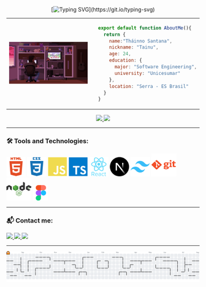 <div align="center" >

[![Typing SVG](https://readme-typing-svg.demolab.com?font=Fira+Code&size=30&pause=1000&width=780&lines=Hello+World%2C+I'm+Tainu%2C+frontend+developer!)](https://git.io/typing-svg)

</div>

<table align="center" border="0" cellspacing="0" cellpadding="0">
  <tr>
    <td style="border: 0;">
      <img width="450" src="tainu.gif" />
    </td>
    <td style="border: 0; vertical-align: top; padding-left: 20px;">

```js
export default function AboutMe(){
  return {
    name:"Tháinno Santana",
    nickname: "Tainu",
    age: 24,
    education: {
      major: "Software Engineering",
      university: "Unicesumar"
    },
    location: "Serra - ES Brasil"
  }
}

```
  </td>
  </tr>
</table>

<div align="center">
  <a href="https://github.com/Thainno">
    <img height="180px" src="https://github-readme-stats.vercel.app/api?username=Thainno&show_icons=true&theme=highcontrast&include_all_commits=true&count_private=true"/>
    <img height="180px" src="https://github-readme-stats.vercel.app/api/top-langs/?username=Thainno&layout=compact&langs_count=7&theme=highcontrast"/>
  </a>
</div>

---

### 🛠️ Tools and Technologies:

<div>
  <img title="HTML5" height="50" width="50" src="https://raw.githubusercontent.com/devicons/devicon/master/icons/html5/html5-plain-wordmark.svg"/>
  <img title="CSS3" height="50" width="50" src="https://raw.githubusercontent.com/devicons/devicon/master/icons/css3/css3-plain-wordmark.svg"/>
  <img title="JavaScript" height="50" width="50" src="https://raw.githubusercontent.com/devicons/devicon/master/icons/javascript/javascript-plain.svg"/>
  <img title="TypeScript" height="50" width="50" src="https://raw.githubusercontent.com/devicons/devicon/master/icons/typescript/typescript-plain.svg"/>
  <img title="React.js" height="50" width="50" src="https://raw.githubusercontent.com/devicons/devicon/master/icons/react/react-original-wordmark.svg"/>
  <img title="Next.js" height="50" width="50" src="https://raw.githubusercontent.com/devicons/devicon/master/icons/nextjs/nextjs-original.svg"/>
  <img title="Tailwind CSS" height="50" width="50" src="https://raw.githubusercontent.com/devicons/devicon/master/icons/tailwindcss/tailwindcss-original.svg"/>
  <img title="Git" height="60" width="65" src="https://raw.githubusercontent.com/devicons/devicon/master/icons/git/git-plain-wordmark.svg"/>
  <img title="Node.js" height="60" width="65" src="https://raw.githubusercontent.com/devicons/devicon/master/icons/nodejs/nodejs-original-wordmark.svg"/>
  <img title="Figma" height="40" width="40" src="https://raw.githubusercontent.com/devicons/devicon/master/icons/figma/figma-original.svg"/>
</div>

---

### 📬 Contact me:

<div>
  <a href="https://www.instagram.com/thainno.santana/" target="_blank">
    <img src="https://img.shields.io/badge/Instagram-%23E4405F.svg?style=for-the-badge&logo=Instagram&logoColor=white"/>
  </a>
  <a href="https://www.linkedin.com/in/thainno-santana/" target="_blank">
    <img src="https://img.shields.io/badge/linkedin-%230077B5.svg?style=for-the-badge&logo=linkedin&logoColor=white"/>
  </a>
  <a href="mailto:th&#97;innosv&#64;gm&#97;il.com" target="_blank">
    <img src="https://img.shields.io/badge/Gmail-D14836?style=for-the-badge&logo=gmail&logoColor=white"/>
  </a>
</div>

---

<picture>
  <source media="(prefers-color-scheme: dark)" srcset="https://raw.githubusercontent.com/Thainno/Thainno/output/pacman-contribution-graph-dark.svg">
  <source media="(prefers-color-scheme: light)" srcset="https://raw.githubusercontent.com/Thainno/Thainno/output/pacman-contribution-graph.svg">
  <img alt="pacman contribution graph" src="https://raw.githubusercontent.com/Thainno/Thainno/output/pacman-contribution-graph.svg">
</picture>

